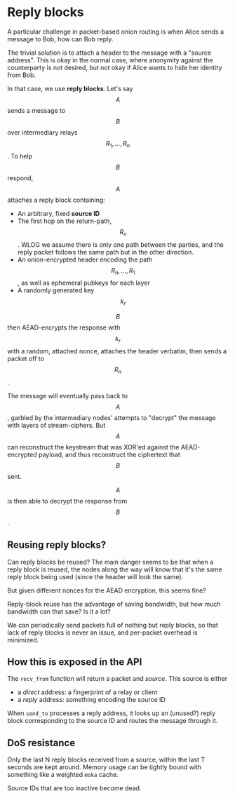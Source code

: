 # Reply blocks

A particular challenge in packet-based onion routing is when Alice sends a message to Bob, how can Bob reply.

The trivial solution is to attach a header to the message with a "source address". This is okay in the normal case, where anonymity against the counterparty is not desired, but not okay if Alice wants to hide her identity from Bob.

In that case, we use **reply blocks**. Let's say $$A$$ sends a message to $$B$$ over intermediary relays $$R_1,\dots,R_n$$. To help $$B$$ respond, $$A$$ attaches a reply block containing:

* An arbitrary, fixed **source ID**
* The first hop on the return-path, $$R_n$$. WLOG we assume there is only one path between the parties, and the reply packet follows the same path but in the other direction.
* An onion-encrypted header encoding the path $$R_n,\dots,R_1$$, as well as ephemeral pubkeys for each layer
* A randomly generated key $$k_r$$

$$B$$ then AEAD-encrypts the response with $$k_r$$ with a random, attached nonce, attaches the header verbatim, then sends a packet off to $$R_n$$.

The message will eventually pass back to $$A$$, garbled by the intermediary nodes' attempts to "decrypt" the message with layers of stream-ciphers. But $$A$$ can reconstruct the keystream that was XOR'ed against the AEAD-encrypted payload, and thus reconstruct the ciphertext that $$B$$ sent.

$$A$$ is then able to decrypt the response from $$B$$.

## Reusing reply blocks?

Can reply blocks be reused? The main danger seems to be that when a reply block is reused, the nodes along the way will know that it's the same reply block being used (since the header will look the same).

But given different nonces for the AEAD encryption, this seems fine?

Reply-block reuse has the advantage of saving bandwidth, but how much bandwidth can that save? Is it a lot?

We can periodically send packets full of nothing but reply blocks, so that lack of reply blocks is never an issue, and per-packet overhead is minimized.

## How this is exposed in the API

The `recv_from` function will return a packet and _source_. This source is either

* a _direct_ address: a fingerprint of a relay or client
* a _reply_ address: something encoding the source ID

When `send_to` processes a reply address, it looks up an (unused?) reply block corresponding to the source ID and routes the message through it.

## DoS resistance

Only the last N reply blocks received from a source, within the last T seconds are kept around. Memory usage can be tightly bound with something like a weighted `moka` cache.

Source IDs that are too inactive become dead.
